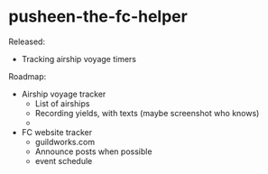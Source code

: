 # pusheen-the-fc-helper

Released:
- Tracking airship voyage timers

Roadmap:
- Airship voyage tracker
  - List of airships
  - Recording yields, with texts (maybe screenshot who knows)
  - 
- FC website tracker
  - guildworks.com
  - Announce posts when possible
  - event schedule